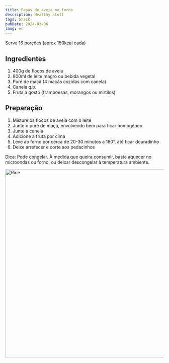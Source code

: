 ```yaml
---
title: Papas de aveia no forno
description: Healthy stuff
tags: Snack
pubDate: 2024-03-06
lang: en
---
```


Serve 16 porções (aprox 150kcal cada)

## Ingredientes

1. 400g de flocos de aveia
2. 800ml de leite magro ou bebida vegetal
3. Puré de maçã (4 maçãs cozidas com canela)
4. Canela q.b.
5. Fruta a gosto (framboesas, morangos ou mirtilos)

## Preparação

1. Misture os flocos de aveia com o leite
2. Junte o puré de maçã, envolvendo bem para ficar homogéneo
3. Junte a canela
4. Adicione a fruta por cima
5. Leve ao forno por cerca de 20-30 minutos a 180°, até ficar douradinho
6. Deixe arrefecer e corte aos pedacinhos

Dica: Pode congelar. À medida que queira consumir, basta aquecer no microondas ou forno, ou deixar descongelar à temperatura ambiente.

<img src="https://imgur.com/a/cfqG9E3" alt="Rice" width="600">
